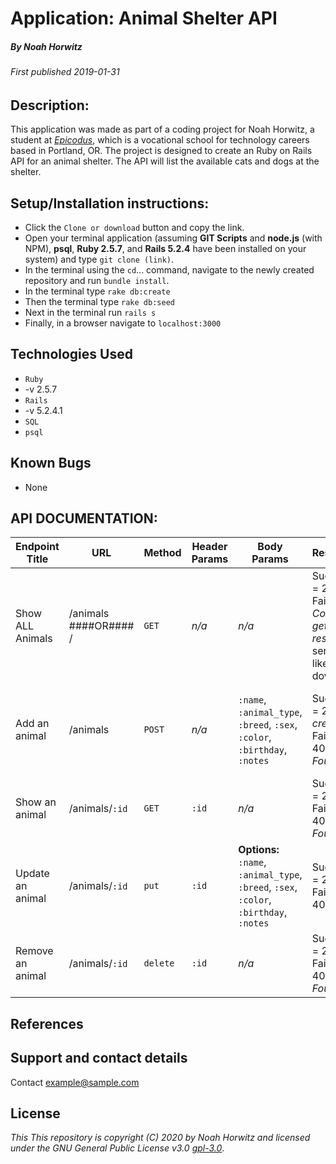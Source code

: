 # Application: **Animal Shelter API**

##### By Noah Horwitz

###### _First published 2019-01-31_

## Description:
This application was made as part of a coding project for Noah Horwitz, a student at _[Epicodus](http://www.epicodus.com)_, which is a vocational school for technology careers based in Portland, OR. The project is designed to create an Ruby on Rails API for an animal shelter. The API will list the available cats and dogs at the shelter.

## Setup/Installation instructions:
* Click the `Clone or download` button and copy the link.
* Open your terminal application (assuming **GIT Scripts** and **node.js** (with NPM), **psql**, **Ruby 2.5.7**, and **Rails 5.2.4** have been installed on your system) and type `git clone (link)`.
* In the terminal using the `cd`... command, navigate to the newly created repository and run `bundle install`.
* In the terminal type `rake db:create`
* Then the terminal type `rake db:seed`
* Next in the terminal run `rails s`
* Finally, in a browser navigate to `localhost:3000`

## Technologies Used
 * `Ruby`
  * -v 2.5.7
 * `Rails`
  * -v 5.2.4.1
 * `SQL`
  * `psql`


## Known Bugs
* None


## API DOCUMENTATION:
|Endpoint Title|URL|Method|Header Params|Body Params|Response|Notes|
|-|-|-|-|-|-|-|
|Show ALL Animals|/animals ####OR#### /|`GET`|*n/a*|*n/a*|Success = 200 / Failure = *Could not get any response* server likely down.|Rails route; root to: **animals#index**|
|Add an animal|/animals|`POST`|*n/a*|`:name`, `:animal_type`, `:breed`, `:sex`, `:color`, `:birthday`, `:notes`|Success = 201 *created* / Failure = 404 *Not Found*|Rails route: **animals#create** `:name` is required. `birthday` is required to be in the format: *YYYY-MM-DD*|
|Show an animal|/animals/`:id`|`GET`|`:id`|*n/a*|Success = 200 / Failure = 404 *Not Found*|Rails route: **animals#show**|
|Update an animal|/animals/`:id`|`put`|`:id`|**Options:** `:name`, `:animal_type`, `:breed`, `:sex`, `:color`, `:birthday`, `:notes`|Success = 200 / Failure = 404|Rails route: **animals#update** `birthday` is required to be in the format: *YYYY-MM-DD*|
|Remove an animal|/animals/`:id`|`delete`|`:id`|*n/a*|Success = 200 / Failure = 404 *Not Found*|Rails route: **animals#destroy**|

## References

## Support and contact details
Contact [example@sample.com](mailto:example@sample.com)

## License
_This This repository is copyright (C) 2020 by Noah Horwitz and licensed under the GNU General Public License v3.0 [gpl-3.0](https://www.gnu.org/licenses/gpl-3.0.en.html)_.
